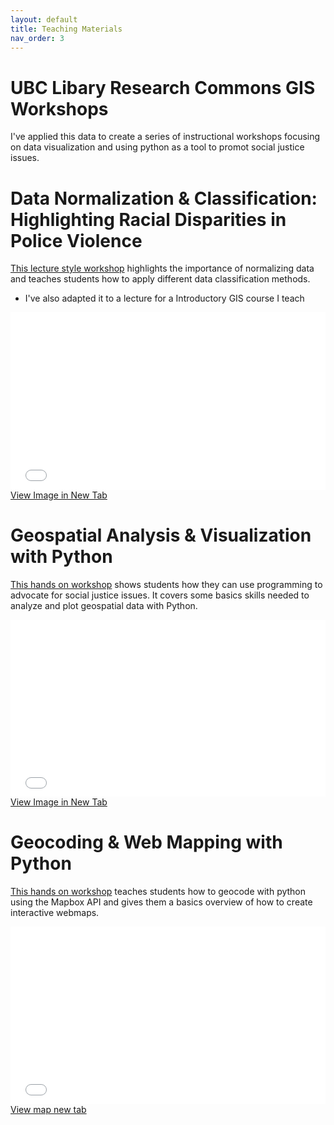 ```yaml
---
layout: default
title: Teaching Materials
nav_order: 3
---
```


# UBC Libary Research Commons GIS Workshops

 I've applied this data to create a series of instructional workshops focusing on data visualization and using python as a tool to promot social justice issues.

# Data Normalization & Classification: Highlighting Racial Disparities in Police Violence

[This lecture style workshop](https://ubc-lib-geo.github.io/Data-Normalization-Classification/) highlights the importance of normalizing data and teaches students how to apply different data classification methods.
* I've also adapted it to a lecture for a Introductory GIS course I teach

<div style="overflow: hidden;
  padding-top: 56.25%;
  position: relative">
  <iframe src="ImportanceOfNormalizing.png" title="Processes" scrolling="no" frameborder="0"
    style="border: 0;
   height: 100%;
   left: 0;
   position: absolute;
   top: 0;
   width: 100%;">
   <p>Your browser does not support iframes.</p>
 </iframe>
</div>
<a href="ImportanceOfNormalizing.png" target="_blank">View Image in New Tab</a>

# Geospatial Analysis & Visualization with Python

[This hands on workshop](https://ubc-library-rc.github.io/Geospatial-Analysis-Visualization-with-Python/) shows students how they can use programming to advocate for social justice issues.  It covers some basics skills needed to analyze and plot geospatial data with Python.

<div style="overflow: hidden;
  padding-top: 56.25%;
  position: relative">
  <iframe src="InfoGraphic.png" title="Processes" scrolling="no" frameborder="0"
    style="border: 0;
   height: 100%;
   left: 0;
   position: absolute;
   top: 0;
   width: 100%;">
   <p>Your browser does not support iframes.</p>
 </iframe>
</div>
<a href="InfoGraphic.png" target="_blank">View Image in New Tab</a>

# Geocoding & Web Mapping with Python

[This hands on workshop](https://ubc-library-rc.github.io/Geocoding-Web-Mapping-with-Python/) teaches students how to geocode with python using the Mapbox API and gives them a basics overview of how to create interactive webmaps.

<div style="overflow: hidden;
  padding-top: 56.25%;
  position: relative">
  <iframe src="PoliceViolenceIncidents.html" title="Processes" scrolling="no" frameborder="0"
    style="border: 0;
   height: 100%;
   left: 0;
   position: absolute;
   top: 0;
   width: 100%;">
   <p>Your browser does not support iframes.</p>
 </iframe>
</div>
<a href="PoliceViolenceIncidents.html" target="_blank">View map new tab</a>
 

<!-- 
<div style="overflow: hidden;
  padding-top: 56.25%;
  position: relative">
  <iframe src="MostNumerousRace_Map.png" title="Processes" scrolling="no" frameborder="0"
    style="border: 0;
   height: 100%;
   left: 0;
   position: absolute;
   top: 0;
   width: 100%;">
   <p>Your browser does not support iframes.</p>
 </iframe>
</div>
<a href="MostNumerousRace_Map.png" target="_blank">View Image in New Tab</a>

<div style="overflow: hidden;
  padding-top: 56.25%;
  position: relative">
  <iframe src="HighestRateRace_Map.png" title="Processes" scrolling="no" frameborder="0"
    style="border: 0;
   height: 100%;
   left: 0;
   position: absolute;
   top: 0;
   width: 100%;">
   <p>Your browser does not support iframes.</p>
 </iframe>
</div>
<a href="HighestRateRace_Map.png" target="_blank">View Image in New Tab</a> -->






